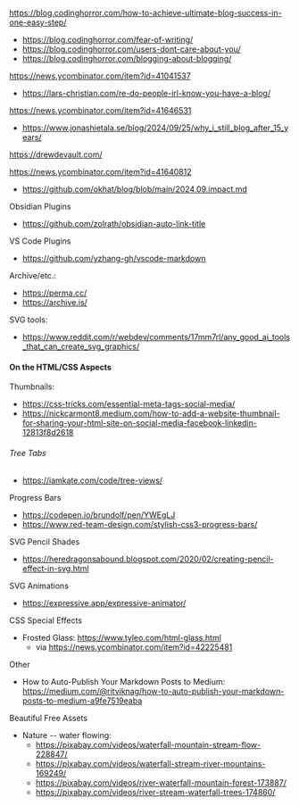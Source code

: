 
https://blog.codinghorror.com/how-to-achieve-ultimate-blog-success-in-one-easy-step/
- https://blog.codinghorror.com/fear-of-writing/
- https://blog.codinghorror.com/users-dont-care-about-you/
- https://blog.codinghorror.com/blogging-about-blogging/

https://news.ycombinator.com/item?id=41041537
* https://lars-christian.com/re-do-people-irl-know-you-have-a-blog/

https://news.ycombinator.com/item?id=41646531
- https://www.jonashietala.se/blog/2024/09/25/why_i_still_blog_after_15_years/

https://drewdevault.com/

https://news.ycombinator.com/item?id=41640812
- https://github.com/okhat/blog/blob/main/2024.09.impact.md

Obsidian Plugins
- https://github.com/zolrath/obsidian-auto-link-title

VS Code Plugins
* https://github.com/yzhang-gh/vscode-markdown

Archive/etc.:
- https://perma.cc/
- https://archive.is/

SVG tools:
- https://www.reddit.com/r/webdev/comments/17mm7rl/any_good_ai_tools_that_can_create_svg_graphics/

#### On the HTML/CSS Aspects

Thumbnails:
* https://css-tricks.com/essential-meta-tags-social-media/
* https://nickcarmont8.medium.com/how-to-add-a-website-thumbnail-for-sharing-your-html-site-on-social-media-facebook-linkedin-12813f8d2618
###### Tree Tabs
* https://iamkate.com/code/tree-views/

Progress Bars
- https://codepen.io/brundolf/pen/YWEgLJ
- https://www.red-team-design.com/stylish-css3-progress-bars/

SVG Pencil Shades
- https://heredragonsabound.blogspot.com/2020/02/creating-pencil-effect-in-svg.html

SVG Animations
* https://expressive.app/expressive-animator/

CSS Special Effects
* Frosted Glass: https://www.tyleo.com/html-glass.html
	* via https://news.ycombinator.com/item?id=42225481

Other
* How to Auto-Publish Your Markdown Posts to Medium: https://medium.com/@ritviknag/how-to-auto-publish-your-markdown-posts-to-medium-a9fe7519eaba 

Beautiful Free Assets
* Nature -- water flowing:
    * https://pixabay.com/videos/waterfall-mountain-stream-flow-228847/
    * https://pixabay.com/videos/waterfall-stream-river-mountains-169249/
    * https://pixabay.com/videos/river-waterfall-mountain-forest-173887/
    * https://pixabay.com/videos/river-stream-waterfall-trees-174860/


